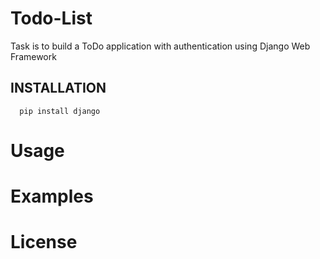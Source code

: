 # Todo-List
Task is to build a ToDo application with authentication using Django Web Framework 


INSTALLATION
------------

      pip install django

# Usage

# Examples

# License